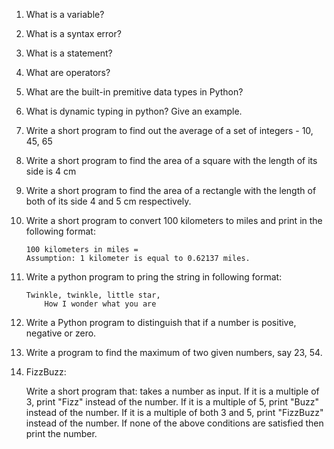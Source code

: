 1. What is a variable?
   
2. What is a syntax error?
   
3. What is a statement?
   
4. What are operators?
   
5. What are the built-in premitive data types in Python?
   
6. What is dynamic typing in python? Give an example.
   
7. Write a short program to find out the average of a set of integers - 10, 45, 65
   
8. Write a short program to find the area of a square with the length of its side is 4 cm
   
9. Write a short program to find the area of a rectangle with the length of both of its side 4 and 5 cm respectively.
10. Write a short program to convert 100 kilometers to miles and print in the following format:
   
        100 kilometers in miles = 
        Assumption: 1 kilometer is equal to 0.62137 miles.

11. Write a python program to pring the string in following format:
   
        Twinkle, twinkle, little star, 
	        How I wonder what you are
   
12. Write a Python program to distinguish that if a number is positive, negative or zero.

13. Write a program to find the maximum of two given numbers, say 23, 54.
 
14. FizzBuzz:
   
    Write a short program that:
    takes a number as input.
    If it is a multiple of 3, print "Fizz" instead of the number.
    If it is a multiple of 5, print "Buzz" instead of the number. 
    If it is a multiple of both 3 and 5, print "FizzBuzz" instead of the number.
    If none of the above conditions are satisfied then print the number. 

